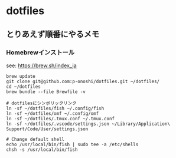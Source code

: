 # dotfiles

## とりあえず順番にやるメモ
### Homebrewインストール
see: https://brew.sh/index_ja

```
brew update
git clone git@github.com:p-onoshi/dotfiles.git ~/dotfiles/
cd ~/dotfiles
brew bundle --file Brewfile -v
```

```
# dotfilesにシンボリックリンク
ln -sf ~/dotfiles/fish ~/.config/fish
ln -sf ~/dotfiles/omf ~/.config/omf
ln -sf ~/dotfiles/.tmux.conf ~/.tmux.conf
ln -sf ~/dotfiles/.vscode/settings.json ~/Library/Application\ Support/Code/User/settings.json

# Change default shell
echo /usr/local/bin/fish | sudo tee -a /etc/shells
chsh -s /usr/local/bin/fish
```
